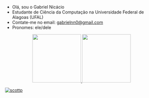 -  Olá, sou o Gabriel Nicácio
-  Estudante de Ciência da Computação na Universidade Federal de Alagoas (UFAL)
-  Contate-me no email: gabrielnn0@gmail.com
-  Pronomes: ele/dele

<div align="center">
  <a href="https://github.com/nic4cio">
  <img height="160em" src="https://github-readme-stats.vercel.app/api?username=nic4cio&show_icons=true&theme=radical&include_all_commits=true&count_private=true"/>
  <img height="160em" src="https://github-readme-stats.vercel.app/api/top-langs/?username=nic4cio&layout=compact&langs_count=7&theme=radical"/>
</div>
  
 ![scottp](https://user-images.githubusercontent.com/60157992/141301904-4c1eea99-11d1-4cee-9301-cf5a713c033e.gif)
